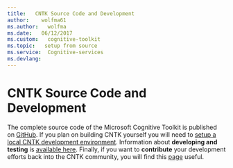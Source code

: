 ```yaml
---
title:   CNTK Source Code and Development
author:    wolfma61
ms.author:   wolfma
ms.date:   06/12/2017
ms.custom:   cognitive-toolkit
ms.topic:   setup from source
ms.service:  Cognitive-services
ms.devlang: 
---
```


# CNTK Source Code and Development

The complete source code of the Microsoft Cognitive Toolkit is published on [GitHub](https://www.github.com/Microsoft/CNTK). If you plan on building CNTK yourself you will need to [setup a local CNTK development environment](./Setup-development-environment). Information about **developing and testing** is [available here](./Developing-and-Testing). Finally, if you want to **contribute** your development efforts back into the CNTK community, you will find this [page](./Contributing-to-CNTK) useful.
